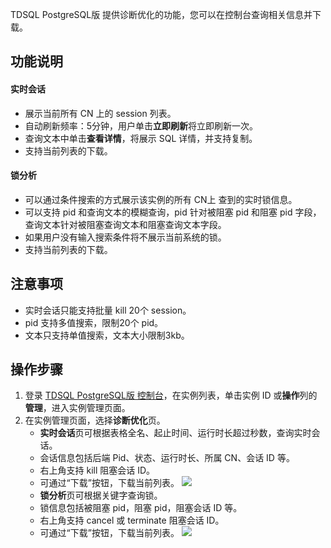 TDSQL PostgreSQL版 提供诊断优化的功能，您可以在控制台查询相关信息并下载。

## 功能说明
#### 实时会话
- 展示当前所有 CN 上的 session 列表。
- 自动刷新频率：5分钟，用户单击**立即刷新**将立即刷新一次。
- 查询文本中单击**查看详情**，将展示 SQL 详情，并支持复制。
- 支持当前列表的下载。

#### 锁分析
- 可以通过条件搜索的方式展示该实例的所有 CN上 查到的实时锁信息。
- 可以支持 pid 和查询文本的模糊查询，pid 针对被阻塞 pid 和阻塞 pid 字段，查询文本针对被阻塞查询文本和阻塞查询文本字段。
- 如果用户没有输入搜索条件将不展示当前系统的锁。
- 支持当前列表的下载。

## 注意事项
- 实时会话只能支持批量 kill 20个 session。
- pid 支持多值搜索，限制20个 pid。
- 文本只支持单值搜索，文本大小限制3kb。

## 操作步骤
1. 登录 [TDSQL PostgreSQL版 控制台](https://console.cloud.tencent.com/tbase)，在实例列表，单击实例 ID 或**操作**列的**管理**，进入实例管理页面。
2. 在实例管理页面，选择**诊断优化**页。
   - **实时会话**页可根据表格全名、起止时间、运行时长超过秒数，查询实时会话。
   - 会话信息包括后端 Pid、状态、运行时长、所属 CN、会话 ID 等。
   - 右上角支持 kill 阻塞会话 ID。
   - 可通过“下载”按钮，下载当前列表。
![](https://qcloudimg.tencent-cloud.cn/raw/4944b93d7cf032994a8a001dd9d046e1.png)
   - **锁分析**页可根据关键字查询锁。
   - 锁信息包括被阻塞 pid，阻塞 pid，阻塞会话 ID 等。
   - 右上角支持 cancel 或 terminate 阻塞会话 ID。
   - 可通过“下载”按钮，下载当前列表。
![](https://qcloudimg.tencent-cloud.cn/raw/847ccfa135e95323de56baa116cfbd22.png)

